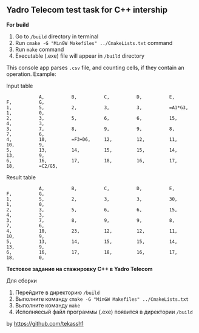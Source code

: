 ## Yadro Telecom test task for C++ intership

**For build**

1) Go to `/build` directory in terminal
2) Run ```cmake -G "MinGW Makefiles" ../CmakeLists.txt``` command
3) Run ```make``` command
4) Executable (.exe) file will appear in `/build` directory

This console app parses ```.csv``` file, and counting cells, if they contain an operation.
Example:

Input table
```
            A,          B,          C,          D,          E,          F,          G,
1,          5,          2,          3,          3,          =A1*G3,     1,          0,
2,          3,          5,          6,          6,          15,         4,          3,
3,          7,          8,          9,          9,          8,          7,          6,
4,          10,         =F3+D6,     12,         12,         11,         10,         9,
5,          13,         14,         15,         15,         14,         13,         9,
6,          16,         17,         18,         16,         17,         18,         =C2/G5,
```

Result table
```
            A,          B,          C,          D,          E,          F,          G,
1,          5,          2,          3,          3,          30,         1,          0,
2,          3,          5,          6,          6,          15,         4,          3,
3,          7,          8,          9,          9,          8,          7,          6,
4,          10,         23,         12,         12,         11,         10,         9,
5,          13,         14,         15,         15,         14,         13,         9,
6,          16,         17,         18,         16,         17,         18,         0,
```


**Тестовое задание на стажировку С++ в Yadro Telecom**

 Для сборки

1) Перейдите в директорию `/build`
2) Выполните команду ```cmake -G "MinGW Makefiles" ../CmakeLists.txt```
3) Выполните команду ```make```
4) Исполняесый файл программы (.exe) появится в директории `/build`

by https://github.com/tekassh1

